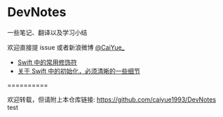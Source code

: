 # DevNotes

一些笔记、翻译以及学习小结

欢迎直接提 issue 或者新浪微博 [@CaiYue_](http://weibo.com/caiyue233)

- [Swift 中的常用修饰符](https://github.com/caiyue1993/DevNotes/blob/master/notes/some-modifiers-in-swift.md)
- [关于 Swift 中的初始化，必须清晰的一些细节](https://github.com/caiyue1993/DevNotes/blob/master/notes/initializer-in-swift.md)

==========

欢迎转载，但请附上本仓库链接: https://github.com/caiyue1993/DevNotes 
test 
